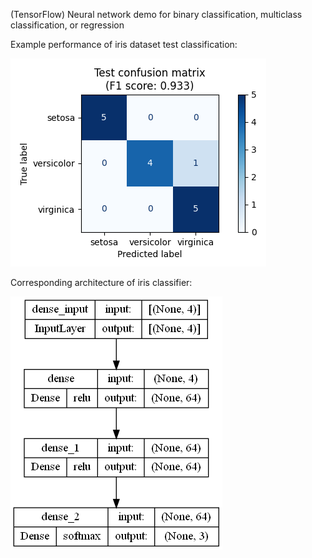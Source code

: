 (TensorFlow) Neural network demo for binary classification, multiclass classification, or regression

Example performance of iris dataset test classification:

![](iris_test_confusion_matrix.png)

Corresponding architecture of iris classifier:

![](iris_model_architecture.png)
